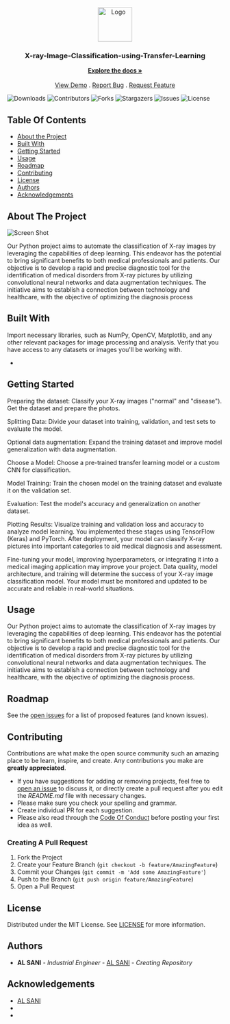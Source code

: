 <br/>
<p align="center">
  <a href="https://github.com/alsani-ipe/X-ray-Image-Classification-using-Transfer-Learning">
    <img src="http://alsani.me/wp-content/uploads/2023/10/Screenshot-2023-10-21-155406.png" alt="Logo" width="80" height="80">
  </a>

  <h3 align="center">X-ray-Image-Classification-using-Transfer-Learning</h3>

  <p align="center">
    <a href="https://github.com/alsani-ipe/X-ray-Image-Classification-using-Transfer-Learning"><strong>Explore the docs »</strong></a>
    <br/>
    <br/>
    <a href="https://github.com/alsani-ipe/X-ray-Image-Classification-using-Transfer-Learning">View Demo</a>
    .
    <a href="https://github.com/alsani-ipe/X-ray-Image-Classification-using-Transfer-Learning/issues">Report Bug</a>
    .
    <a href="https://github.com/alsani-ipe/X-ray-Image-Classification-using-Transfer-Learning/issues">Request Feature</a>
  </p>
</p>

![Downloads](https://img.shields.io/github/downloads/alsani-ipe/X-ray-Image-Classification-using-Transfer-Learning/total) ![Contributors](https://img.shields.io/github/contributors/alsani-ipe/X-ray-Image-Classification-using-Transfer-Learning?color=dark-green) ![Forks](https://img.shields.io/github/forks/alsani-ipe/X-ray-Image-Classification-using-Transfer-Learning?style=social) ![Stargazers](https://img.shields.io/github/stars/alsani-ipe/X-ray-Image-Classification-using-Transfer-Learning?style=social) ![Issues](https://img.shields.io/github/issues/alsani-ipe/X-ray-Image-Classification-using-Transfer-Learning) ![License](https://img.shields.io/github/license/alsani-ipe/X-ray-Image-Classification-using-Transfer-Learning) 

## Table Of Contents

* [About the Project](#about-the-project)
* [Built With](#built-with)
* [Getting Started](#getting-started)
* [Usage](#usage)
* [Roadmap](#roadmap)
* [Contributing](#contributing)
* [License](#license)
* [Authors](#authors)
* [Acknowledgements](#acknowledgements)

## About The Project

![Screen Shot](http://alsani.me/wp-content/uploads/2023/10/Screenshot-2023-10-21-153954.png)

Our Python project aims to automate the classification of X-ray images by leveraging the capabilities of deep learning. This endeavor has the potential to bring significant benefits to both medical professionals and patients. Our objective is to develop a rapid and precise diagnostic tool for the identification of medical disorders from X-ray pictures by utilizing convolutional neural networks and data augmentation techniques. The initiative aims to establish a connection between technology and healthcare, with the objective of optimizing the diagnosis process

## Built With

Import necessary libraries, such as NumPy, OpenCV, Matplotlib, and any other relevant packages for image processing and analysis. Verify that you have access to any datasets or images you'll be working with.

* []()

## Getting Started

Preparing the dataset:
Classify your X-ray images ("normal" and "disease"). Get the dataset and prepare the photos.

Splitting Data:
Divide your dataset into training, validation, and test sets to evaluate the model.

Optional data augmentation:
Expand the training dataset and improve model generalization with data augmentation.

Choose a Model:
Choose a pre-trained transfer learning model or a custom CNN for classification.

Model Training:
Train the chosen model on the training dataset and evaluate it on the validation set.

Evaluation:
Test the model's accuracy and generalization on another dataset.

Plotting Results:
Visualize training and validation loss and accuracy to analyze model learning. You implemented these stages using TensorFlow (Keras) and PyTorch. After deployment, your model can classify X-ray pictures into important categories to aid medical diagnosis and assessment.

Fine-tuning your model, improving hyperparameters, or integrating it into a medical imaging application may improve your project. Data quality, model architecture, and training will determine the success of your X-ray image classification model. Your model must be monitored and updated to be accurate and reliable in real-world situations.

## Usage

Our Python project aims to automate the classification of X-ray images by leveraging the capabilities of deep learning. This endeavor has the potential to bring significant benefits to both medical professionals and patients. Our objective is to develop a rapid and precise diagnostic tool for the identification of medical disorders from X-ray pictures by utilizing convolutional neural networks and data augmentation techniques. The initiative aims to establish a connection between technology and healthcare, with the objective of optimizing the diagnosis process.

## Roadmap

See the [open issues](https://github.com/alsani-ipe/X-ray-Image-Classification-using-Transfer-Learning/issues) for a list of proposed features (and known issues).

## Contributing

Contributions are what make the open source community such an amazing place to be learn, inspire, and create. Any contributions you make are **greatly appreciated**.
* If you have suggestions for adding or removing projects, feel free to [open an issue](https://github.com/alsani-ipe/X-ray-Image-Classification-using-Transfer-Learning/issues/new) to discuss it, or directly create a pull request after you edit the *README.md* file with necessary changes.
* Please make sure you check your spelling and grammar.
* Create individual PR for each suggestion.
* Please also read through the [Code Of Conduct](https://github.com/alsani-ipe/X-ray-Image-Classification-using-Transfer-Learning/blob/main/CODE_OF_CONDUCT.md) before posting your first idea as well.

### Creating A Pull Request

1. Fork the Project
2. Create your Feature Branch (`git checkout -b feature/AmazingFeature`)
3. Commit your Changes (`git commit -m 'Add some AmazingFeature'`)
4. Push to the Branch (`git push origin feature/AmazingFeature`)
5. Open a Pull Request

## License

Distributed under the MIT License. See [LICENSE](https://github.com/alsani-ipe/X-ray-Image-Classification-using-Transfer-Learning/blob/main/LICENSE.md) for more information.

## Authors

* **AL SANI** - *Industrial Engineer* - [AL SANI](https://github.com/alsani-ipe) - *Creating Repository*

## Acknowledgements

* [AL SANI](https://github.com/alsani-ipe)
* []()
* []()
